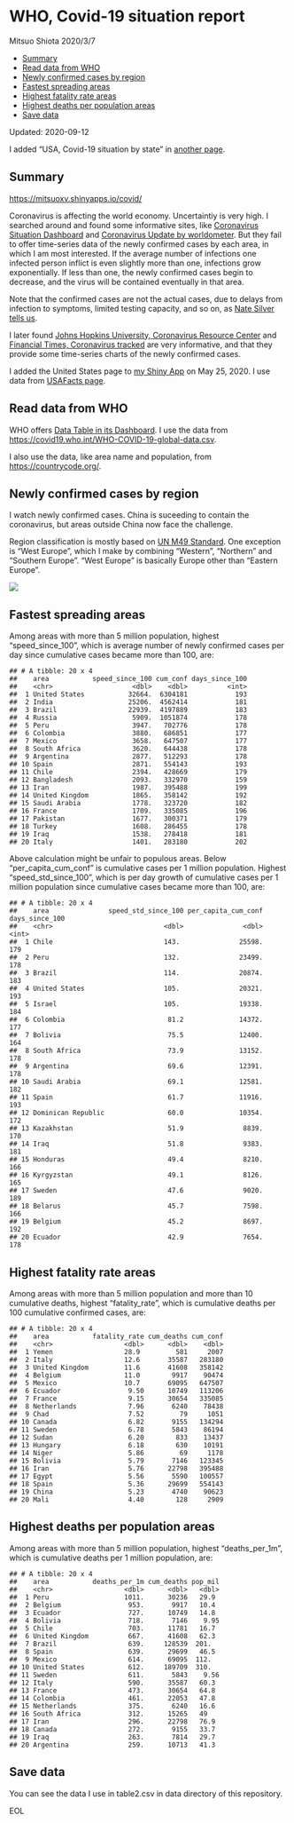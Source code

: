 WHO, Covid-19 situation report
================
Mitsuo Shiota
2020/3/7

  - [Summary](#summary)
  - [Read data from WHO](#read-data-from-who)
  - [Newly confirmed cases by region](#newly-confirmed-cases-by-region)
  - [Fastest spreading areas](#fastest-spreading-areas)
  - [Highest fatality rate areas](#highest-fatality-rate-areas)
  - [Highest deaths per population
    areas](#highest-deaths-per-population-areas)
  - [Save data](#save-data)

Updated: 2020-09-12

I added “USA, Covid-19 situation by state” in [another page](USA.md).

## Summary

<https://mitsuoxv.shinyapps.io/covid/>

Coronavirus is affecting the world economy. Uncertaintiy is very high. I
searched around and found some informative sites, like [Coronavirus
Situation
Dashboard](https://who.maps.arcgis.com/apps/opsdashboard/index.html#/c88e37cfc43b4ed3baf977d77e4a0667)
and [Coronavirus Update by
worldometer](https://www.worldometers.info/coronavirus/). But they fail
to offer time-series data of the newly confirmed cases by each area, in
which I am most interested. If the average number of infections one
infected person inflict is even slightly more than one, infections grow
exponentially. If less than one, the newly confirmed cases begin to
decrease, and the virus will be contained eventually in that area.

Note that the confirmed cases are not the actual cases, due to delays
from infection to symptoms, limited testing capacity, and so on, as
[Nate Silver tells
us](https://fivethirtyeight.com/features/coronavirus-case-counts-are-meaningless/).

I later found [Johns Hopkins University, Coronavirus Resource
Center](https://coronavirus.jhu.edu/) and [Financial Times, Coronavirus
tracked](https://www.ft.com/content/a26fbf7e-48f8-11ea-aeb3-955839e06441)
are very informative, and that they provide some time-series charts of
the newly confirmed cases.

I added the United States page to [my Shiny
App](https://mitsuoxv.shinyapps.io/covid/) on May 25, 2020. I use data
from [USAFacts
page](https://usafacts.org/visualizations/coronavirus-covid-19-spread-map/).

## Read data from WHO

WHO offers [Data Table in its Dashboard](https://covid19.who.int/table).
I use the data from
<https://covid19.who.int/WHO-COVID-19-global-data.csv>.

I also use the data, like area name and population, from
<https://countrycode.org/>.

## Newly confirmed cases by region

I watch newly confirmed cases. China is suceeding to contain the
coronavirus, but areas outside China now face the challenge.

Region classification is mostly based on [UN M49
Standard](https://unstats.un.org/unsd/methodology/m49/). One exception
is “West Europe”, which I make by combining “Western”, “Northern” and
“Southern Europe”. “West Europe” is basically Europe other than
“Eastern Europe”.

![](README_files/figure-gfm/chart-1.png)<!-- -->

## Fastest spreading areas

Among areas with more than 5 million population, highest
“speed\_since\_100”, which is average number of newly confirmed cases
per day since cumulative cases became more than 100, are:

    ## # A tibble: 20 x 4
    ##    area           speed_since_100 cum_conf days_since_100
    ##    <chr>                    <dbl>    <dbl>          <int>
    ##  1 United States           32664.  6304181            193
    ##  2 India                   25206.  4562414            181
    ##  3 Brazil                  22939.  4197889            183
    ##  4 Russia                   5909.  1051874            178
    ##  5 Peru                     3947.   702776            178
    ##  6 Colombia                 3880.   686851            177
    ##  7 Mexico                   3658.   647507            177
    ##  8 South Africa             3620.   644438            178
    ##  9 Argentina                2877.   512293            178
    ## 10 Spain                    2871.   554143            193
    ## 11 Chile                    2394.   428669            179
    ## 12 Bangladesh               2093.   332970            159
    ## 13 Iran                     1987.   395488            199
    ## 14 United Kingdom           1865.   358142            192
    ## 15 Saudi Arabia             1778.   323720            182
    ## 16 France                   1709.   335085            196
    ## 17 Pakistan                 1677.   300371            179
    ## 18 Turkey                   1608.   286455            178
    ## 19 Iraq                     1538.   278418            181
    ## 20 Italy                    1401.   283180            202

Above calculation might be unfair to populous areas. Below
“per\_capita\_cum\_conf” is cumulative cases per 1 million population.
Highest “speed\_std\_since\_100”, which is per day growth of cumulative
cases per 1 million population since cumulative cases became more than
100, are:

    ## # A tibble: 20 x 4
    ##    area               speed_std_since_100 per_capita_cum_conf days_since_100
    ##    <chr>                            <dbl>               <dbl>          <int>
    ##  1 Chile                            143.               25598.            179
    ##  2 Peru                             132.               23499.            178
    ##  3 Brazil                           114.               20874.            183
    ##  4 United States                    105.               20321.            193
    ##  5 Israel                           105.               19338.            184
    ##  6 Colombia                          81.2              14372.            177
    ##  7 Bolivia                           75.5              12400.            164
    ##  8 South Africa                      73.9              13152.            178
    ##  9 Argentina                         69.6              12391.            178
    ## 10 Saudi Arabia                      69.1              12581.            182
    ## 11 Spain                             61.7              11916.            193
    ## 12 Dominican Republic                60.0              10354.            172
    ## 13 Kazakhstan                        51.9               8839.            170
    ## 14 Iraq                              51.8               9383.            181
    ## 15 Honduras                          49.4               8210.            166
    ## 16 Kyrgyzstan                        49.1               8126.            165
    ## 17 Sweden                            47.6               9020.            189
    ## 18 Belarus                           45.7               7598.            166
    ## 19 Belgium                           45.2               8697.            192
    ## 20 Ecuador                           42.9               7654.            178

## Highest fatality rate areas

Among areas with more than 5 million population and more than 10
cumulative deaths, highest “fatality\_rate”, which is cumulative deaths
per 100 cumulative confirmed cases, are:

    ## # A tibble: 20 x 4
    ##    area           fatality_rate cum_deaths cum_conf
    ##    <chr>                  <dbl>      <dbl>    <dbl>
    ##  1 Yemen                  28.9         581     2007
    ##  2 Italy                  12.6       35587   283180
    ##  3 United Kingdom         11.6       41608   358142
    ##  4 Belgium                11.0        9917    90474
    ##  5 Mexico                 10.7       69095   647507
    ##  6 Ecuador                 9.50      10749   113206
    ##  7 France                  9.15      30654   335085
    ##  8 Netherlands             7.96       6240    78438
    ##  9 Chad                    7.52         79     1051
    ## 10 Canada                  6.82       9155   134294
    ## 11 Sweden                  6.78       5843    86194
    ## 12 Sudan                   6.20        833    13437
    ## 13 Hungary                 6.18        630    10191
    ## 14 Niger                   5.86         69     1178
    ## 15 Bolivia                 5.79       7146   123345
    ## 16 Iran                    5.76      22798   395488
    ## 17 Egypt                   5.56       5590   100557
    ## 18 Spain                   5.36      29699   554143
    ## 19 China                   5.23       4740    90623
    ## 20 Mali                    4.40        128     2909

## Highest deaths per population areas

Among areas with more than 5 million population, highest
“deaths\_per\_1m”, which is cumulative deaths per 1 million
population, are:

    ## # A tibble: 20 x 4
    ##    area           deaths_per_1m cum_deaths pop_mil
    ##    <chr>                  <dbl>      <dbl>   <dbl>
    ##  1 Peru                   1011.      30236   29.9 
    ##  2 Belgium                 953.       9917   10.4 
    ##  3 Ecuador                 727.      10749   14.8 
    ##  4 Bolivia                 718.       7146    9.95
    ##  5 Chile                   703.      11781   16.7 
    ##  6 United Kingdom          667.      41608   62.3 
    ##  7 Brazil                  639.     128539  201.  
    ##  8 Spain                   639.      29699   46.5 
    ##  9 Mexico                  614.      69095  112.  
    ## 10 United States           612.     189709  310.  
    ## 11 Sweden                  611.       5843    9.56
    ## 12 Italy                   590.      35587   60.3 
    ## 13 France                  473.      30654   64.8 
    ## 14 Colombia                461.      22053   47.8 
    ## 15 Netherlands             375.       6240   16.6 
    ## 16 South Africa            312.      15265   49   
    ## 17 Iran                    296.      22798   76.9 
    ## 18 Canada                  272.       9155   33.7 
    ## 19 Iraq                    263.       7814   29.7 
    ## 20 Argentina               259.      10713   41.3

## Save data

You can see the data I use in table2.csv in data directory of this
repository.

EOL
